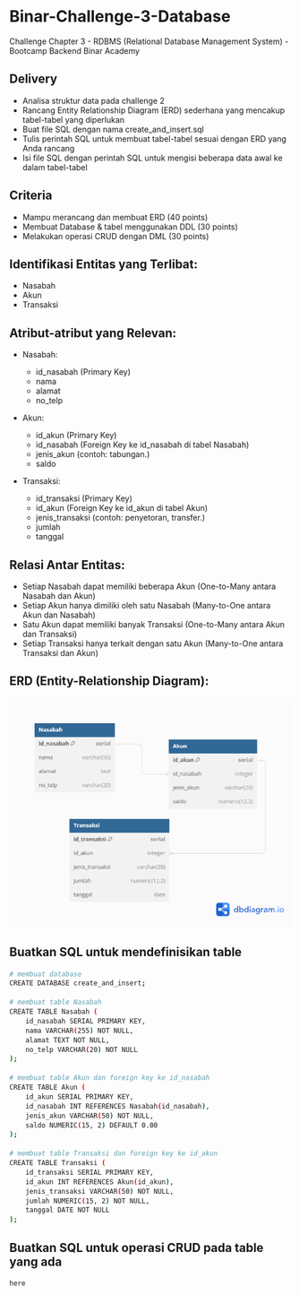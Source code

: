 # Binar-Challenge-3-Database
Challenge Chapter 3 - RDBMS (Relational Database Management System) - Bootcamp Backend Binar Academy

## Delivery
- Analisa struktur data pada challenge 2
- Rancang Entity Relationship Diagram (ERD) sederhana yang mencakup tabel-tabel yang diperlukan
- Buat file SQL dengan nama create_and_insert.sql
- Tulis perintah SQL untuk membuat tabel-tabel sesuai dengan ERD yang Anda rancang
- Isi file SQL dengan perintah SQL untuk mengisi beberapa data awal ke dalam tabel-tabel

## Criteria
- Mampu merancang dan membuat ERD (40 points)
- Membuat Database & tabel menggunakan DDL (30 points)
- Melakukan operasi CRUD dengan DML (30 points)


## Identifikasi Entitas yang Terlibat:
- Nasabah
- Akun
- Transaksi

## Atribut-atribut yang Relevan:
- Nasabah:
  - id_nasabah (Primary Key)
  - nama
  - alamat
  - no_telp

- Akun:
  - id_akun (Primary Key)
  - id_nasabah (Foreign Key ke id_nasabah di tabel Nasabah)
  - jenis_akun (contoh: tabungan.)
  - saldo

- Transaksi:
  - id_transaksi (Primary Key)
  - id_akun (Foreign Key ke id_akun di tabel Akun)
  - jenis_transaksi (contoh: penyetoran,  transfer.)
  - jumlah
  - tanggal

## Relasi Antar Entitas:
- Setiap Nasabah dapat memiliki beberapa Akun (One-to-Many antara Nasabah dan Akun)
- Setiap Akun hanya dimiliki oleh satu Nasabah (Many-to-One antara Akun dan Nasabah)
- Satu Akun dapat memiliki banyak Transaksi (One-to-Many antara Akun dan Transaksi)
- Setiap Transaksi hanya terkait dengan satu Akun (Many-to-One antara Transaksi dan Akun)

## ERD (Entity-Relationship Diagram):
![App Screenshot](erd-binar-challenge-3-database.png)

## Buatkan SQL untuk mendefinisikan table
```bash
# membuat database
CREATE DATABASE create_and_insert;

# membuat table Nasabah
CREATE TABLE Nasabah (
    id_nasabah SERIAL PRIMARY KEY,
    nama VARCHAR(255) NOT NULL,
    alamat TEXT NOT NULL,
    no_telp VARCHAR(20) NOT NULL
);

# membuat table Akun dan foreign key ke id_nasabah
CREATE TABLE Akun (
    id_akun SERIAL PRIMARY KEY,
    id_nasabah INT REFERENCES Nasabah(id_nasabah),
    jenis_akun VARCHAR(50) NOT NULL,
    saldo NUMERIC(15, 2) DEFAULT 0.00
);

# membuat table Transaksi dan foreign key ke id_akun
CREATE TABLE Transaksi (
    id_transaksi SERIAL PRIMARY KEY,
    id_akun INT REFERENCES Akun(id_akun),
    jenis_transaksi VARCHAR(50) NOT NULL,
    jumlah NUMERIC(15, 2) NOT NULL,
    tanggal DATE NOT NULL
);
```

## Buatkan SQL untuk operasi CRUD pada table yang ada
```bash
here
```